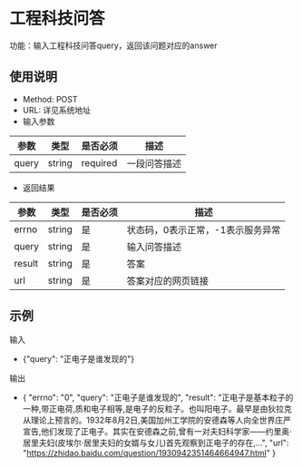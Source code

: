 # 工程科技问答

功能：输入工程科技问答query，返回该问题对应的answer

## 使用说明

- Method: POST
- URL: 详见系统地址
- 输入参数

| 参数 | 类型 | 是否必须 | 描述 |
| --- | --- | --- | --- |
|query|string|required|一段问答描述|

- 返回结果

| 参数 | 类型 | 是否必须 | 描述 |
| --- | --- | --- | --- |
|errno|string|是|状态码，0表示正常，-1表示服务异常|
|query|string|是|输入问答描述|
|result|string|是|答案|
|url|string|是|答案对应的网页链接|


## 示例
输入
- {"query": "正电子是谁发现的"}

输出
- {
    "errno": "0",
    "query": "正电子是谁发现的",
    "result": "正电子是基本粒子的一种,带正电荷,质和电子相等,是电子的反粒子。也叫阳电子。最早是由狄拉克从理论上预言的。1932年8月2日,美国加州工学院的安德森等人向全世界庄严宣告,他们发现了正电子。其实在安德森之前,曾有一对夫妇科学家——约里奥·居里夫妇(皮埃尔·居里夫妇的女婿与女儿)首先观察到正电子的存在,...",
    "url": "https://zhidao.baidu.com/question/1930942351464664947.html"
}
